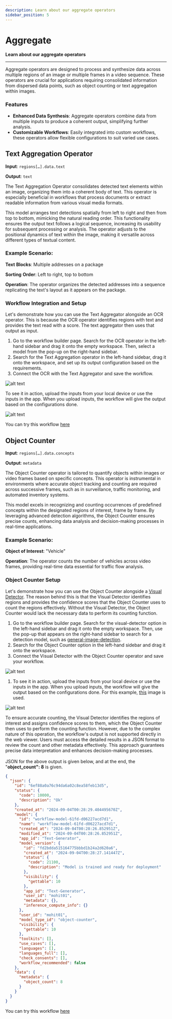 ```yaml
---
description: Learn about our aggregate operators
sidebar_position: 5
---
```


# Aggregate

**Learn about our aggregate operators**
<hr />

Aggregate operators are designed to process and synthesize data across multiple regions of an image or multiple frames in a video sequence. These operators are crucial for applications requiring consolidated information from dispersed data points, such as object counting or text aggregation within images.


### **Features**



* **Enhanced Data Synthesis**: Aggregate operators combine data from multiple inputs to produce a coherent output, simplifying further analysis.
* **Customizable Workflows**: Easily integrated into custom workflows, these operators allow flexible configurations to suit varied use cases.


## Text Aggregation Operator
**Input**: `regions[…].data.text`

**Output**: `text`

The Text Aggregation Operator consolidates detected text elements within an image, organizing them into a coherent body of text. This operator is especially beneficial in workflows that process documents or extract readable information from various visual media formats.

This model arranges text detections spatially from left to right and then from top to bottom, mimicking the natural reading order. This functionality ensures the output text follows a logical sequence, increasing its usability for subsequent processing or analysis. The operator adjusts to the positional dynamics of text within the image, making it versatile across different types of textual content.


### **Example Scenario:**

**Text** **Blocks**: Multiple addresses on a package 

**Sorting** **Order**: Left to right, top to bottom 

**Operation**: The operator organizes the detected addresses into a sequence replicating the text's layout as it appears on the package.


### **Workflow Integration and Setup**

Let's demonstrate how you can use the Text Aggregator alongside an OCR operator. This is because the OCR operator identifies regions with text and provides the text read with a score. The text aggregator then uses that output as input.



1. Go to the workflow builder page. Search for the OCR operator in the left-hand sidebar and drag it onto the empty workspace. Then, select a model from the pop-up on the right-hand sidebar.
2. Search for the Text Aggregation operator in the left-hand sidebar, drag it onto the workspace, and set up its output configuration based on the requirements. 
1. Connect the OCR  with the Text Aggregator and save the workflow.

![alt text](<../../../static/img/agent-system-operators/TA 1.png>)


To see it in action, upload the inputs from your local device or use the inputs in the app. When you upload inputs, the workflow will give the output based on the configurations done. 


![alt text](<../../../static/img/agent-system-operators/TA 2.png>)

You can try this workflow [here](https://clarifai.com/clarifai/Sample-Workflows-for-Docs/workflows/Text-Aggregation?version=d5a9822e504e4bd68c57c51177d031f1)

## Object Counter

**Input**: `regions[…].data.concepts`

**Output**: `metadata`

The Object Counter operator is tailored to quantify objects within images or video frames based on specific concepts. This operator is instrumental in environments where accurate object tracking and counting are required across successive frames, such as in surveillance, traffic monitoring, and automated inventory systems.

This model excels in recognizing and counting occurrences of predefined concepts within the designated regions of interest, frame by frame. By leveraging advanced detection algorithms, the Object Counter ensures precise counts, enhancing data analysis and decision-making processes in real-time applications.


### **Example Scenario:**

**Object of Interest**: "Vehicle" 

**Operation**: The operator counts the number of vehicles across video frames, providing real-time data essential for traffic flow analysis.


### **Object Counter Setup**

Let's demonstrate how you can use the Object Counter alongside a [Visual Detector](https://docs.clarifai.com/portal-guide/model/model-types/visual-detector). The reason behind this is that the Visual Detector identifies regions and provides the confidence scores that the Object Counter uses to count the regions effectively. Without the Visual Detector, the Object Counter would lack the necessary data to perform its counting function.



1. Go to the workflow builder page. Search for the visual-detector option in the left-hand sidebar and drag it onto the empty workspace. Then, use the pop-up that appears on the right-hand sidebar to search for a detection model, such as [general-image-detection](https://clarifai.com/clarifai/main/models/general-image-detection). 
2. Search for the Object Counter option in the left-hand sidebar and drag it onto the workspace. 
1. Connect the Visual Detector with the Object Counter operator and save your workflow.


![alt text](<../../../static/img/agent-system-operators/OC 1.png>)

1. To see it in action, upload the inputs from your local device or use the inputs in the app. When you upload inputs, the workflow will give the output based on the configurations done. For this example, [this](https://samples.clarifai.com/05/26/e0/d96cab4e0cb85c430f2ef763b3.jpg) image is used.


![alt text](<../../../static/img/agent-system-operators/OC 2.png>)

To ensure accurate counting, the Visual Detector identifies the regions of interest and assigns confidence scores to them, which the Object Counter then uses to perform the counting function. However, due to the complex nature of this operation, the workflow's output is not supported directly in the web viewer. Users must access the detailed results in a JSON format to review the count and other metadata effectively. This approach guarantees precise data interpretation and enhances decision-making processes. \
 \
JSON for the above output is given below, and at the end, the "**object_count": 8** is given.


```json
{
  "json": {
    "id": "6ef88a0a76c94da6a02c8ea58feb13d5",
    "status": {
      "code": 10000,
      "description": "Ok"
    },
    "created_at": "2024-09-04T00:28:29.404495670Z",
    "model": {
      "id": "workflow-model-61fd-d06227acd7d1",
      "name": "workflow-model-61fd-d06227acd7d1",
      "created_at": "2024-09-04T00:28:26.852951Z",
      "modified_at": "2024-09-04T00:28:26.852951Z",
      "app_id": "Text-Generator",
      "model_version": {
        "id": "fd2bdda515164775bbbd1b24a2d620a6",
        "created_at": "2024-09-04T00:28:27.141447Z",
        "status": {
          "code": 21100,
          "description": "Model is trained and ready for deployment"
        },
        "visibility": {
          "gettable": 10
        },
        "app_id": "Text-Generator",
        "user_id": "mohit01",
        "metadata": {},
        "inference_compute_info": {}
      },
      "user_id": "mohit01",
      "model_type_id": "object-counter",
      "visibility": {
        "gettable": 10
      },
      "toolkits": [],
      "use_cases": [],
      "languages": [],
      "languages_full": [],
      "check_consents": [],
      "workflow_recommended": false
    },
    "data": {
      "metadata": {
        "object_count": 8
      }
    }
  }
}
```
You can try this workflow [here](https://clarifai.com/clarifai/Sample-Workflows-for-Docs/workflows/Object-Counter?version=97dbdbae2b78452cafbefc6ddc63d69b)
